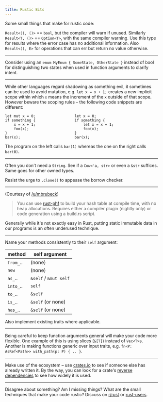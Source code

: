 ```yaml
---
title: Rustic Bits
---
```


Some small things that make for rustic code:

`Result<(), ()>` == `bool`, but the compiler will warn if unused.
Similarly `Result<T, ()>` == `Option<T>`, with the same compiler 
warning. Use this type for results where the error case has no 
additional information. Also `Result<(), E>` for operations that can 
err but return no value otherwise.

----

Consider using an `enum MyEnum { SomeState, OtherState }` instead of
bool for distinguishing two states when used in function arguments to
clarify intent.

----

While other languages regard shadowing as something evil, it sometimes 
can be used to avoid mutation, e.g. `let x = x + 1;` creates a new 
implicit scope within which `x` means the increment of the `x` outside 
of that scope. However beware the scoping rules – the following code 
snippets are different:

```
let mut x = 0;                  let x = 0;
if something {                  if something {
    x = x + 1;                      let x = x + 1;
    foo(x);                         foo(x);
}                               }
bar(x);                         bar(x);
```

The program on the left calls `bar(1)` whereas the one on the right 
calls `bar(0)`.

----

Often you don't need a `String`. See if a `Cow<'a, str>` or even a 
`&str` suffices. Same goes for other owned types.

Resist the urge to `.clone()` to appease the borrow checker.

----

(Courtesy of [/u/mbrubeck](https://reddit.com/user/mbrubeck)) 

> You can use [rust-phf](https://github.com/sfackler/rust-phf) to build 
your hash table at compile time, with no heap allocations. Requires 
either a compiler plugin (nightly only) or code generation using a 
build.rs script.

Generally while it's not exactly easy in Rust, putting static immutable 
data in our programs is an often underused technique.

----

Name your methods consistently to their `self` argument:

|method    |self argument        |
|----------|---------------------|
|`from_`.. |(none)               |
|`new`     |(none)               |
|`as_`..   |`&self` / `&mut self`|
|`into_`.. |`self`               |
|`to_`..   |`&self`              |
|`is_`..   |`&self` (or none)    |
|`has_`..  |`&self` (or none)    |

Also implement existing traits where applicable.

----

Being careful to keep function arguments general will make your code more
flexible. One example of this is using slices (`&[T]`) instead of 
`Vec<T>`s. Another is making functions generic over input traits, e.g.
`fn<P: AsRef<Path>> with_path(p: P) { .. }`.

----

Make use of the ecosystem – use [crates.io](https://crates.io) to see 
if someone else has already written it. By the way, you can look for a crate's
[reverse dependencies](https://crates.io/crates/clippy/reverse_dependencies)
to see how widely it is used.

----

Disagree about something? Am I missing things? What are the small 
techniques that make your code rustic? Discuss on 
[r/rust](https://reddit.com/r/rust) or
[rust-users](https://users.rust-lang.org).
